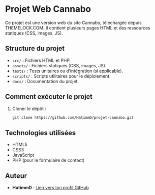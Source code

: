# Projet Web Cannabo

Ce projet est une version web du site Cannabo, téléchargée depuis THEMELOCK.COM. Il contient plusieurs pages HTML et des ressources statiques (CSS, images, JS).

## Structure du projet
- `src/` : Fichiers HTML et PHP.
- `assets/` : Fichiers statiques (CSS, images, JS).
- `tests/` : Tests unitaires ou d'intégration (si applicable).
- `scripts/` : Scripts utilitaires pour le déploiement.
- `docs/` : Documentation du projet.

## Comment exécuter le projet
1. Cloner le dépôt :
   ```bash
   git clone https://github.com/HatimmD/projet-cannabo.git
## Technologies utilisées
- HTML5
- CSS3
- JavaScript
- PHP (pour le formulaire de contact)
## Auteur
- **HatimmD** : [Lien vers ton profil GitHub](https://github.com/HatimmD)
